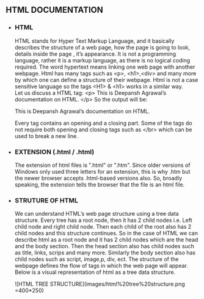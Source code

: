 ## HTML DOCUMENTATION

  - ### HTML
    
    HTML stands for Hyper Text Markup Language, and it basically
    describes the structure of a web page, how the page is going to
    look, details inside the page , it’s appearance. It is not a
    programming language, rather it is a markup language, as there is no
    logical coding required. The word hypertext means linking one web
    page with another webpage. Html has many tags such as \<p\>,
    \<h1\>,\<div\> and many more by which one can define a structure of
    their webpage. Html is not a case sensitive language so the tags
    \<H1\> & \<h1\> works in a similar way.  
    Let us discuss a HTML tag: \<p\> This is Deepansh Agrawal’s
    documentation on HTML. \</p\> So the output will be:
    
    This is Deepansh Agrawal’s documentation on HTML.
    
    Every tag contains an opening and a closing part. Some of the tags
    do not require both opening and closing tags such as \</br\> which
    can be used to break a new line.

  - ### EXTENSION (.html / .html)
    
    The extension of html files is ".html" or ".htm". Since older
    versions of Windows only used three letters for an extension, this
    is why .htm but the newer browser accepts .html-based versions also.
    So, broadly speaking, the extension tells the browser that the file
    is an html file.

  - ### STRUTURE OF HTML
    
    We can understand HTML’s web page structure using a tree data
    structure. Every tree has a root node, then it has 2 child nodes
    i.e. Left child node and right child node. Then each child of the
    root also has 2 child nodes and this structure continues. So in the
    case of HTML we can describe html as a root node and it has 2 child
    nodes which are the head and the body section. Then the head section
    also has child nodes such as title, links, scrips and many more.
    Similarly the body section also has child nodes such as script,
    image,p, div, ect. The structure of the webpage defines the flow of
    tags in which the web page will appear.  
    Below is a visual representation of html as a tree data structure.
    
    ![HTML TREE STRUCTURE](images/html%20tree%20structure.png =400*250)
